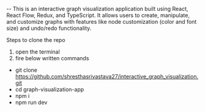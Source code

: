 -- This is an interactive graph visualization application built using React, React Flow, Redux, and TypeScript. It allows users to create, manipulate, and customize graphs with features like node customization (color and font size) and undo/redo functionality.

Steps to clone the repo
1. open the terminal
2. fire below written commands 
  - git clone https://github.com/shresthasrivastava27/interactive_graph_visualization.git
  - cd graph-visualization-app
  - npm i
  - npm run dev

